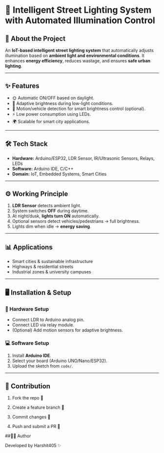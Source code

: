 # 🌃 Intelligent Street Lighting System with Automated Illumination Control  

## 📌 About the Project  
An **IoT-based intelligent street lighting system** that automatically adjusts illumination based on **ambient light and environmental conditions**. It enhances **energy efficiency**, reduces wastage, and ensures **safe urban lighting**.  

---

## ✨ Features  
- 🌞 Automatic ON/OFF based on daylight.  
- 🌙 Adaptive brightness during low-light conditions.  
- 🚗 Motion/vehicle detection for smart brightness control (optional).  
- ⚡ Low power consumption using LEDs.  
- 🌍 Scalable for smart city applications.  

---

## 🛠️ Tech Stack  
- **Hardware:** Arduino/ESP32, LDR Sensor, IR/Ultrasonic Sensors, Relays, LEDs  
- **Software:** Arduino IDE, C/C++  
- **Domain:** IoT, Embedded Systems, Smart Cities  

---

## ⚙️ Working Principle  
1. **LDR Sensor** detects ambient light.  
2. System switches **OFF** during daytime.  
3. At night/dusk, **lights turn ON** automatically.  
4. Optional sensors detect vehicles/pedestrians → full brightness.  
5. Lights dim when idle → **energy saving**.  

---

## 📊 Applications  
- Smart cities & sustainable infrastructure  
- Highways & residential streets  
- Industrial zones & university campuses  

---
## 🖥️ Installation & Setup  

### 🔧 Hardware Setup  
- Connect LDR to Arduino analog pin.  
- Connect LED via relay module.  
- (Optional) Add motion sensors for adaptive brightness.  

### 💻 Software Setup  
1. Install **Arduino IDE**.  
2. Select your board (Arduino UNO/Nano/ESP32).  
3. Upload the sketch from `code/`.  

---
## 🤝 Contribution

1. Fork the repo 🍴

2. Create a feature branch 🌿

3. Commit changes 💾

4. Push and submit a PR 🚀

##👨‍💻 Author

Developed by Harshit405 ✨
